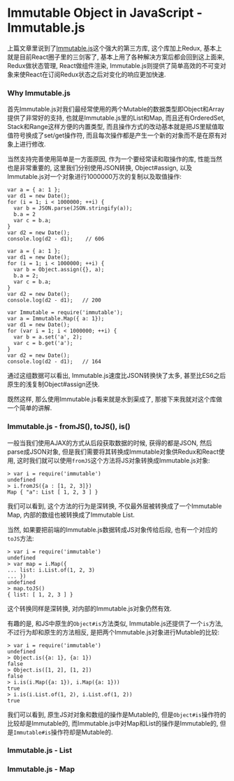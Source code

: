 # Immutable Object in JavaScript - Immutable.js

上篇文章里说到了[Immutable.js](https://facebook.github.io/immutable-js/)这个强大的第三方库, 这个库加上Redux, 基本上就是目前React圈子里的三剑客了, 基本上用了各种解决方案后都会回到这上面来, Redux做状态管理, React做组件渲染, Immutable.js则提供了简单高效的不可变对象来使React在订阅Redux状态之后对变化的响应更加快速.

### Why Immutable.js

首先Immutable.js对我们最经常使用的两个Mutable的数据类型即Object和Array提供了非常好的支持, 也就是Immutable.js里的List和Map, 而且还有OrderedSet, Stack和Range这样方便的内置类型, 而且操作方式的改动基本就是把JS里赋值取值符号换成了set/get操作符, 而且每次操作都是产生一个新的对象而不是在原有对象上进行修改.

当然支持完善使用简单是一方面原因, 作为一个要经常读和取操作的库, 性能当然也是非常重要的, 这里我们分别使用JSON转换, Object#assign, 以及Immutable.js对一个对象进行1000000万次的复制以及取值操作:

    var a = { a: 1 };
    var d1 = new Date();
    for (i = 1; i < 1000000; ++i) {
      var b = JSON.parse(JSON.stringify(a));
      b.a = 2
      var c = b.a;
    }
    var d2 = new Date();
    console.log(d2 - d1);    // 606
    
    var a = { a: 1 };
    var d1 = new Date();
    for (i = 1; i < 1000000; ++i) {
      var b = Object.assign({}, a);
      b.a = 2;
      var c = b.a;
    }
    var d2 = new Date();
    console.log(d2 - d1);   // 200
    
    var Immutable = require('immutable');
    var a = Immutable.Map({ a: 1});
    var d1 = new Date();
    for (var i = 1; i < 1000000; ++i) {
      var b = a.set('a', 2);
      var c = b.get('a');
    }
    var d2 = new Date();
    console.log(d2 - d1);   // 164

通过这组数据可以看出, Immutable.js速度比JSON转换快了太多, 甚至比ES6之后原生的浅复制Object#assign还快.

既然这样, 那么使用Immutable.js看来就是水到渠成了, 那接下来我就对这个库做一个简单的讲解.

### Immutable.js - fromJS(), toJS(), is()

一般当我们使用AJAX的方式从后段获取数据的时候, 获得的都是JSON, 然后parse成JSON对象, 但是我们需要将其转换成Immutable对象供Redux和React使用, 这时我们就可以使用```fromJS```这个方法将JS对象转换成Immutable.js对象:

    > var i = require('immutable')
    undefined
    > i.fromJS({a : [1, 2, 3]})
    Map { "a": List [ 1, 2, 3 ] }
    
我们可以看到, 这个方法的行为是深转换, 不仅最外层被转换成了一个Immutable Map, 内部的数组也被转换成了Immutable List.

当然, 如果要把前端的Immutable.js数据转成JS对象传给后段, 也有一个对应的```toJS```方法:

    > var i = require('immutable')
    undefined
    > var map = i.Map({
    ... list: i.List.of(1, 2, 3)
    ... })
    undefined
    > map.toJS()
    { list: [ 1, 2, 3 ] }
    
这个转换同样是深转换, 对内部的Immutable.js对象仍然有效.

有趣的是, 和JS中原生的```Object#is```方法类似, Immutable.js还提供了一个```is```方法, 不过行为却和原生的方法相反, 是把两个Immutable.js对象进行Mutable的比较:

    > var i = require('immutable')
    undefined
    > Object.is({a: 1}, {a: 1})
    false
    > Object.is([1, 2], [1, 2])
    false
    > i.is(i.Map({a: 1}), i.Map({a: 1}))
    true
    > i.is(i.List.of(1, 2), i.List.of(1, 2))
    true

我们可以看到, 原生JS对对象和数组的操作是Mutable的, 但是```Object#is```操作符的比较却是Immutable的, 而Immutable.js中对Map和List的操作是Immutable的, 但是```Immutable#is```操作符却是Mutable的.

### Immutable.js - List

### Immutable.js - Map


